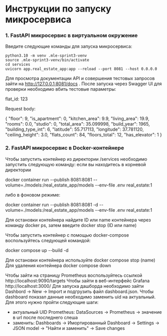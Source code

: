 # Инструкции по запуску микросервиса

### 1. FastAPI микросервис в виртуальном окружение

Введите следующие команды для запуска микросервиса:
```
python3.10 -m venv .mle-sprint3-venv
source .mle-sprint3-venv/bin/activate
cd services
uvicorn app.real_estate_app:app --reload --port 8081 --host 0.0.0.0
```
Для просмотра документации API и совершения тестовых запросов зайти на http://127.0.0.1:8081/docs .
После запуска через Swagger UI для проверки необходимо вбить тестовые параметры:

flat_id: 123

Request body:

{
"floor": 9,
"is_apartment": 0,
"kitchen_area": 9.9,
"living_area": 19.9,
"rooms": 0.0,
"studio": 0,
"total_area": 35.099998,
"build_year": 1965,
"building_type_int": 6,
"latitude": 55.717113,
"longitude": 37.781120,
"ceiling_height": 3.0,
"flats_count": 84,
"floors_total": 12,
"has_elevator": 1
}


### 2. FastAPI микросервис в Docker-контейнере
Чтобы запустить контейнер из директории /services необходимо запустить следующую команду:
если вы находитесь в корневой директории 

docker container run --publish 8081:8081 --volume=./models:/real_estate_app/models   --env-file .env real_estate:1

либо в фоновом режиме:

docker container run --publish 8081:8081 -d --volume=./models:/real_estate_app/models   --env-file .env real_estate:1

Для остановки контейнера найдите ID или name контейнера через команду docker ps, затем введите docker stop (ID или name)

Чтобы запустить контейнер с помощью docker-compose воспользуйтесь следующей командой:

docker compose up --build -d

Для остановки контейнера используйте docker compose stop (name)
Для удаления контейнера docker compose down

Чтобы зайти на страницу Prometheus воспользуйтесь ссылкой http://localhost:9090/targets
Чтобы зайти в веб-интерфейс Grafana http://localhost:3000/
Для запуска дашборда необходимо зайти Dashbord -> New -> Import и подгрузить файл dashboard.json. Чтобы dashboard показал данные необходимо заменить uid на актуальный. Для этого нужно пройти следующие шаги:

- актуальный UID Prometheus: DataSources -> Prometheus -> значение в url после последнего слеша
- заменить: Dashboards -> Имортированный Dashboard -> Settings -> JSON model -> "Найти и заменить" -> Save changes
